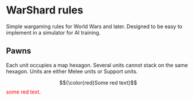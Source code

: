 # WarShard rules

Simple wargaming rules for World Wars and later.
Designed to be easy to implement in a simulator for AI training.

## Pawns

Each unit occupies a map hexagon. Several units cannot stack on the same hexagon.
Units are either Melee units or Support units.


$${\color{red}Some red text}$$
<span style="color:red">some red text</span>.